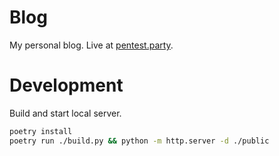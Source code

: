 # Blog

My personal blog.
Live at [pentest.party](https://pentest.party/).

# Development

Build and start local server.

~~~ bash
poetry install
poetry run ./build.py && python -m http.server -d ./public
~~~
